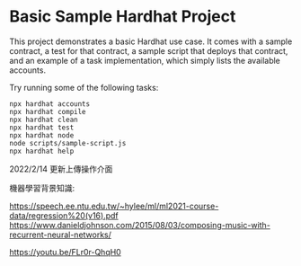 # Basic Sample Hardhat Project

This project demonstrates a basic Hardhat use case. It comes with a sample contract, a test for that contract, a sample script that deploys that contract, and an example of a task implementation, which simply lists the available accounts.

Try running some of the following tasks:

```shell
npx hardhat accounts
npx hardhat compile
npx hardhat clean
npx hardhat test
npx hardhat node
node scripts/sample-script.js
npx hardhat help
```
2022/2/14 更新上傳操作介面

機器學習背景知識: 

https://speech.ee.ntu.edu.tw/~hylee/ml/ml2021-course-data/regression%20(v16).pdf
https://www.danieldjohnson.com/2015/08/03/composing-music-with-recurrent-neural-networks/

https://youtu.be/FLr0r-QhqH0
